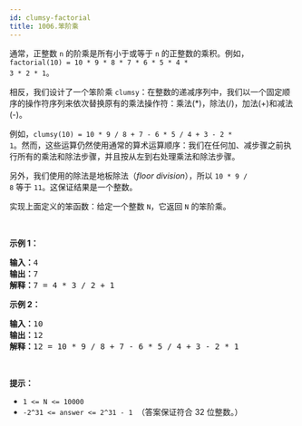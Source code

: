 ```yaml
---
id: clumsy-factorial
title: 1006.笨阶乘
---
```

通常，正整数 <code>n</code> 的阶乘是所有小于或等于 <code>n</code> 的正整数的乘积。例如，<code>factorial(10) = 10 * 9 * 8 * 7 * 6 * 5 * 4 * 3 * 2 * 1</code>。

相反，我们设计了一个笨阶乘 <code>clumsy</code>：在整数的递减序列中，我们以一个固定顺序的操作符序列来依次替换原有的乘法操作符：乘法(*)，除法(/)，加法(+)和减法(-)。

例如，<code>clumsy(10) = 10 * 9 / 8 + 7 - 6 * 5 / 4 + 3 - 2 * 1</code>。然而，这些运算仍然使用通常的算术运算顺序：我们在任何加、减步骤之前执行所有的乘法和除法步骤，并且按从左到右处理乘法和除法步骤。

另外，我们使用的除法是地板除法（_floor division_），所以 <code>10 * 9 / 8</code> 等于 <code>11</code>。这保证结果是一个整数。

实现上面定义的笨函数：给定一个整数 <code>N</code>，它返回 <code>N</code> 的笨阶乘。

 

**示例 1：**


<pre><strong>输入：</strong>4<br/><strong>输出：</strong>7<br/><strong>解释：</strong>7 = 4 * 3 / 2 + 1<br/></pre>

**示例 2：**


<pre><strong>输入：</strong>10<br/><strong>输出：</strong>12<br/><strong>解释：</strong>12 = 10 * 9 / 8 + 7 - 6 * 5 / 4 + 3 - 2 * 1<br/></pre>

 

**提示：**

- <code>1 &lt;= N &lt;= 10000</code>
- <code>-2^31 &lt;= answer &lt;= 2^31 - 1</code>  （答案保证符合 32 位整数。）